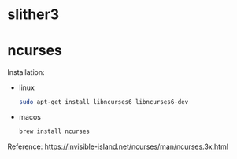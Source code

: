 # slither3
# ncurses

Installation:
- linux
    ```bash
    sudo apt-get install libncurses6 libncurses6-dev
    ```
- macos
    ```bash
    brew install ncurses
    ```

Reference: https://invisible-island.net/ncurses/man/ncurses.3x.html
